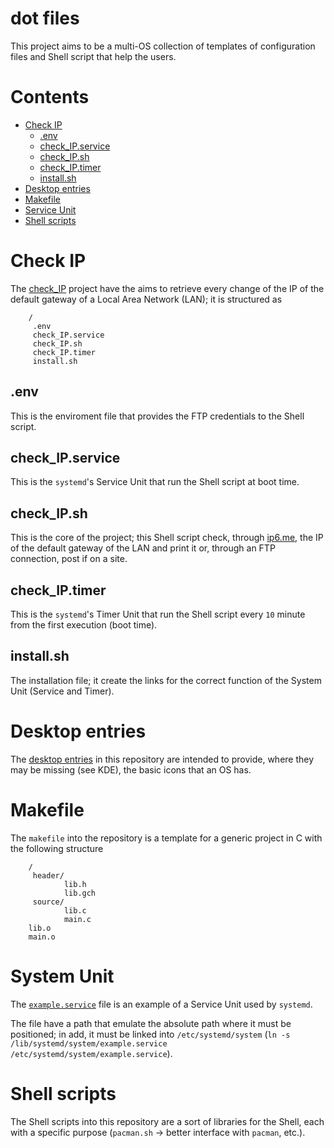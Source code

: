# dot files
This project aims to be a multi-OS collection of templates of configuration files and Shell script that help the users.

# Contents
* [Check IP](#check-ip)
	- [.env](#env)
	- [check_IP.service](#check_ipservice)
	- [check_IP.sh](#check_ipsh)
	- [check_IP.timer](#check_iptimer)
	- [install.sh](#installsh)
* [Desktop entries](#desktop-entries)
* [Makefile](#makefile)
* [Service Unit](#service-unit)
* [Shell scripts](#shell-scripts)

# Check IP
The [check_IP](https://github.com/giulio-coa/dotfiles/tree/master/check_IP) project have the aims to retrieve every change of the IP of the default gateway of a Local Area Network (LAN); it is structured as
```
	/
	 .env
	 check_IP.service
	 check_IP.sh
	 check_IP.timer
	 install.sh
```
## .env
This is the enviroment file that provides the FTP credentials to the Shell script.

## check_IP.service
This is the `systemd`'s Service Unit that run the Shell script at boot time.

## check_IP.sh
This is the core of the project; this Shell script check, through [ip6.me](http://ip6.me/), the IP of the default gateway of the LAN and print it or, through an FTP connection, post if on a site.

## check_IP.timer
This is the `systemd`'s Timer Unit that run the Shell script every `10` minute from the first execution (boot time).

## install.sh
The installation file; it create the links for the correct function of the System Unit (Service and Timer).

# Desktop entries
The [desktop entries](https://github.com/giulio-coa/dotfiles/tree/master/desktop_entries) in this repository are intended to provide, where they may be missing (see KDE), the basic icons that an OS has.

# Makefile
The `makefile` into the repository is a template for a generic project in C with the following structure
```
	/
	 header/
	        lib.h
	        lib.gch
	 source/
	        lib.c
	        main.c
	lib.o
	main.o
```

# System Unit
The [`example.service`](https://github.com/giulio-coa/dotfiles/blob/master/lib/systemd/system/example.service) file is an example of a Service Unit used by `systemd`.

The file have a path that emulate the absolute path where it must be positioned; in add, it must be linked into `/etc/systemd/system` (`ln -s /lib/systemd/system/example.service /etc/systemd/system/example.service`).

# Shell scripts
The Shell scripts into this repository are a sort of libraries for the Shell, each with a specific purpose (`pacman.sh` -> better interface with `pacman`, etc.).
